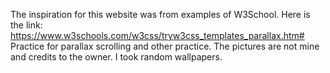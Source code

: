 The inspiration for this website was from examples of W3School.
Here is the link: https://www.w3schools.com/w3css/tryw3css_templates_parallax.htm#
Practice for parallax scrolling and other practice. 
The pictures are not mine and credits to the owner. I took random wallpapers. 
